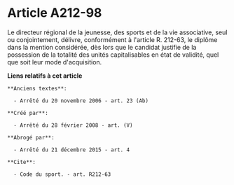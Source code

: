 # Article A212-98

Le directeur régional de la jeunesse, des sports et de la vie associative, seul ou conjointement, délivre, conformément à
l'article R. 212-63, le diplôme dans la mention considérée, dès lors que le candidat justifie de la possession de la totalité
des unités capitalisables en état de validité, quel que soit leur mode d'acquisition.

**Liens relatifs à cet article**

	**Anciens textes**:

	  - Arrêté du 20 novembre 2006 - art. 23 (Ab)

	**Créé par**:

	  - Arrêté du 28 février 2008 - art. (V)

	**Abrogé par**:

	  - Arrêté du 21 décembre 2015 - art. 4

	**Cite**:

	  - Code du sport. - art. R212-63
